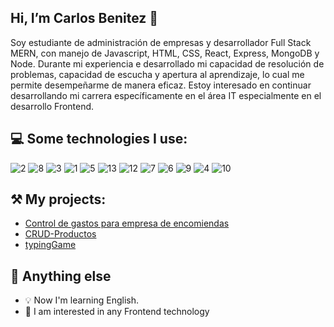 ## Hi, I’m Carlos Benitez 👋

Soy estudiante de administración de empresas y desarrollador Full Stack MERN, con manejo de Javascript, HTML, CSS, React, Express, MongoDB y Node. Durante mi experiencia e desarrollado mi capacidad de resolución de problemas, capacidad de escucha y apertura al aprendizaje, lo cual me permite desempeñarme de manera eficaz. Estoy interesado en continuar desarrollando mi carrera específicamente en el área IT especialmente en el desarrollo Frontend.

## :computer: Some technologies I use:

![2](https://img.shields.io/badge/React-20232A?style=for-the-badge&logo=react&logoColor=61DAFB)
![8](https://camo.githubusercontent.com/a1eae878fdd3d1c1b687992ca74e5cac85f4b68e60a6efaa7bc8dc9883b71229/68747470733a2f2f696d672e736869656c64732e696f2f62616467652f4e6f64652e6a732d3333393933333f7374796c653d666f722d7468652d6261646765266c6f676f3d6e6f6465646f746a73266c6f676f436f6c6f723d7768697465)
![3](https://img.shields.io/badge/JavaScript-323330?style=for-the-badge&logo=javascript&logoColor=F7DF1E)
![1](https://img.shields.io/badge/MongoDB-4EA94B?style=for-the-badge&logo=mongodb&logoColor=white)
![5](https://camo.githubusercontent.com/7f73136d92799b19be179d1ed87b461120c35ed917c7d5ab59a7606209da7bd3/68747470733a2f2f696d672e736869656c64732e696f2f62616467652f457870726573732e6a732d3030303030303f7374796c653d666f722d7468652d6261646765266c6f676f3d65787072657373266c6f676f436f6c6f723d7768697465)
![13](https://camo.githubusercontent.com/06c6858186510906c21d8c951168d55d976d7dfb9176ed6125c55b8a7de0baae/68747470733a2f2f696d672e736869656c64732e696f2f62616467652f4749542d4534344333303f7374796c653d666f722d7468652d6261646765266c6f676f3d676974266c6f676f436f6c6f723d7768697465)
![12](https://camo.githubusercontent.com/d63d473e728e20a286d22bb2226a7bf45a2b9ac6c72c59c0e61e9730bfe4168c/68747470733a2f2f696d672e736869656c64732e696f2f62616467652f48544d4c352d4533344632363f7374796c653d666f722d7468652d6261646765266c6f676f3d68746d6c35266c6f676f436f6c6f723d7768697465)
![7](https://camo.githubusercontent.com/42ada9cc774b9d2b4cf35691820a881d70657ae42c3a074f00c7e9add6352361/68747470733a2f2f696d672e736869656c64732e696f2f62616467652f56697375616c5f53747564696f5f436f64652d3030373844343f7374796c653d666f722d7468652d6261646765266c6f676f3d76697375616c25323073747564696f253230636f6465266c6f676f436f6c6f723d7768697465)
![6](https://camo.githubusercontent.com/879423585ed087f3c973857c43ba7e7d84f52c993d2c937055726339fbf921d9/68747470733a2f2f696d672e736869656c64732e696f2f62616467652f506f73746d616e2d4646364333373f7374796c653d666f722d7468652d6261646765266c6f676f3d506f73746d616e266c6f676f436f6c6f723d7768697465)
![9](https://img.shields.io/badge/Bootstrap-563D7C?style=for-the-badge&logo=bootstrap&logoColor=white)
![4](https://img.shields.io/badge/Windows-0078D6?style=for-the-badge&logo=windows&logoColor=white)
![10](https://img.shields.io/badge/Adobe%20Photoshop-31A8FF?style=for-the-badge&logo=Adobe%20Photoshop&logoColor=black)

## ⚒️ My projects:
- [Control de gastos para empresa de encomiendas](https://github.com/CarlosRBK/control-gastos) 
- [CRUD-Productos](https://github.com/CarlosRBK/BID-admin-productos) 
- [typingGame](https://carlosrbk.github.io/typingGame/) 

## :seedling: Anything else
- 💡 Now I'm learning English.
- 👀 I am interested in any Frontend technology


